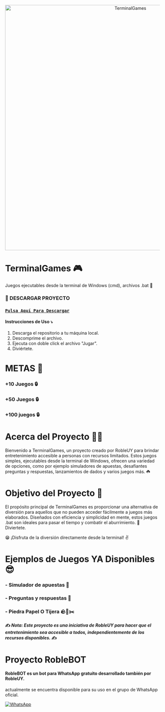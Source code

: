 <p align="center">
  <img src="https://www.profesionalreview.com/wp-content/uploads/2021/09/Terminal-de-comandos-12.png" alt="TerminalGames" width="800"/>
</p>

# TerminalGames 🎮
Juegos ejecutables desde la terminal de Windows (cmd), archivos .bat 🍭

### 📁 DESCARGAR PROYECTO
### [`Pulsa Aquí Para Descargar`](https://github.com/Fede55xd/TerminalGames/archive/refs/heads/master.zip)

#### Instrucciones de Uso ⤵️
1. Descarga el repositorio a tu máquina local.
2. Descomprime  el archivo.
3. Ejecuta con doble click el archivo "Jugar".
4. Diviértete.



# METAS 🏁
### +10 Juegos 🔒
### +50 Juegos 🔒
### +100 juegos 🔒



# Acerca del Proyecto 🏋️‍♂️
Bienvenido a TerminalGames, un proyecto creado por RobleUY para brindar entretenimiento accesible a personas con recursos limitados. Estos juegos simples, ejecutables desde la terminal de Windows, ofrecen una variedad de opciones, como por ejemplo simuladores de apuestas, desafiantes preguntas y respuestas, lanzamientos de dados y varios juegos más. ☘️



# Objetivo del Proyecto 🎯
El propósito principal de TerminalGames es proporcionar una alternativa de diversión para aquellos que no pueden acceder fácilmente a juegos más elaborados. Diseñados con eficiencia y simplicidad en mente, estos juegos .bat son ideales para pasar el tiempo y combatir el aburrimiento. 🔆
Diviertete.



😁 ¡Disfruta de la diversión directamente desde la terminal! ✌️



# Ejemplos de Juegos YA Disponibles 😎
### - Simulador de apuestas 🎰
### - Preguntas y respuestas 📝
### - Piedra Papel O Tijera 🪨📜✂️



#### ✍️ *Nota: Este proyecto es una iniciativa de RobleUY para hacer que el entretenimiento sea accesible a todos, independientemente de los recursos disponibles.* ✍️



# Proyecto RobleBOT
#### RobleBOT es un bot para WhatsApp gratuito desarrollado también por RobleUY.
actualmente se encuentra disponible para su uso en el grupo de WhatsApp oficial.



[![WhatsApp](https://img.shields.io/badge/Pulsa_Aquí_Para_Unirte-25D366?style=for-the-badge&logo=whatsapp&logoColor=white)](https://chat.whatsapp.com/HoYx0dhtoTXIOIthHbwDsZ)